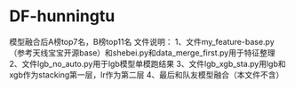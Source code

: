 # DF-hunningtu
模型融合后A榜top7名，B榜top11名  文件说明：  1、文件my_feature-base.py（参考天线宝宝开源base）和shebei.py和data_merge_first.py用于特征整理
2、文件lgb_no_auto.py用于lgb模型单模跑结果
3、文件lgb_xgb_sta.py用lgb和xgb作为stacking第一层，lr作为第二层
4、最后和队友模型融合（本文件不含）
